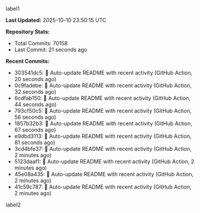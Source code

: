 
label1 
<!-- ACTIVITY_START -->
**Last Updated:** 2025-10-10 23:50:15 UTC

**Repository Stats:**
- Total Commits: 70158
- Last Commit: 21 seconds ago

**Recent Commits:**
- 303541dc5: 🤖 Auto-update README with recent activity (GitHub Action, 20 seconds ago)
- 0c9fadebe: 🤖 Auto-update README with recent activity (GitHub Action, 32 seconds ago)
- 6cdfab150: 🤖 Auto-update README with recent activity (GitHub Action, 44 seconds ago)
- 793cf50c5: 🤖 Auto-update README with recent activity (GitHub Action, 56 seconds ago)
- 1857b32b3: 🤖 Auto-update README with recent activity (GitHub Action, 67 seconds ago)
- e9dbd3113: 🤖 Auto-update README with recent activity (GitHub Action, 81 seconds ago)
- 3cd4bfe37: 🤖 Auto-update README with recent activity (GitHub Action, 2 minutes ago)
- 5123daaf1: 🤖 Auto-update README with recent activity (GitHub Action, 2 minutes ago)
- 45e08a435: 🤖 Auto-update README with recent activity (GitHub Action, 2 minutes ago)
- 41c59c787: 🤖 Auto-update README with recent activity (GitHub Action, 2 minutes ago)
<!-- ACTIVITY_END -->

label2
